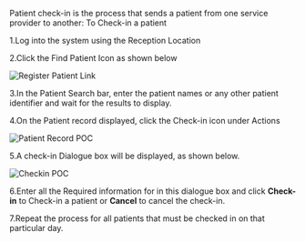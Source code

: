 Patient check-in is the process that sends a patient from one service provider to another:
To Check-in a patient

1.Log into the system using the Reception Location

2.Click the Find Patient Icon as shown below 
   
![Register Patient Link](/assets/poc_find_patient_link.png)

3.In the Patient Search bar, enter the patient names or any other patient identifier and wait for the results to display.
   
4.On the Patient record displayed, click the Check-in icon under Actions

![Patient Record POC](/assets/patient_record_poc.png)

5.A check-in Dialogue box will be displayed, as shown below.

![Checkin POC](/assets/checkin_poc.png)

6.Enter all the Required information for in this dialogue box and click **Check-in** to Check-in a patient or **Cancel** to cancel the check-in.

7.Repeat the process for all patients that must be checked in on that particular day.

